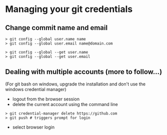 # Managing your git credentials

## Change commit name and email

```console
> git config --global user.name name
> git config --global user.email name@domain.com

> git config --global --get user.name
> git config --global --get user.email
```

## Dealing with multiple accounts (more to follow...)

(For git bash on windows, upgrade the installation and don't use the windows credential manager)

- logout from the browser session
- delete the current account using the command line

```console
> git credential-manager delete https://github.com
> git push # triggers prompt for login
```

- select browser login
